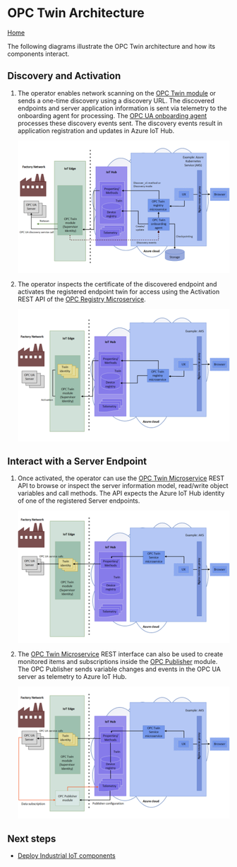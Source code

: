 # OPC Twin Architecture

[Home](readme.md)

The following diagrams illustrate the OPC Twin architecture and how its components interact.

## Discovery and Activation

1. The operator enables network scanning on the [OPC Twin module](modules/twin.md) or sends a one-time discovery using a discovery URL. The discovered endpoints and server application information is sent via telemetry to the onboarding agent for processing.  The [OPC UA onboarding agent](services/onboarding.md) processes these discovery events sent. The discovery events result in application registration and updates in Azure IoT Hub.  

   ![How OPC Twin works](media/twin1.png)

1. The operator inspects the certificate of the discovered endpoint and activates the registered endpoint twin for access using the Activation REST API of the [OPC Registry Microservice](services/registry.md).​

   ![How OPC Twin works](media/twin2.png)

## Interact with a Server Endpoint

1. Once activated, the operator can use the [OPC Twin Microservice](services/twin.md) REST API to browse or inspect the server information model, read/write object variables and call methods.  The API expects the Azure IoT Hub identity of one of the registered Server endpoints.  

   ![How OPC Twin works](media/twin3.png)

1. The [OPC Twin Microservice](services/twin.md) REST interface can also be used to create monitored items and subscriptions inside the [OPC Publisher](publisher.md) module. The OPC Publisher sends variable changes and events in the OPC UA server as telemetry to Azure IoT Hub.  

   ![How OPC Twin works](media/twin4.png)

## Next steps

* [Deploy Industrial IoT components](deploy/readme.md)
